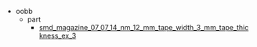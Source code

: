 * oobb
  * part
    * [smd_magazine_07_07_14_nm_12_mm_tape_width_3_mm_tape_thickness_ex_3](oobb/part/smd_magazine_07_07_14_nm_12_mm_tape_width_3_mm_tape_thickness_ex_3)

